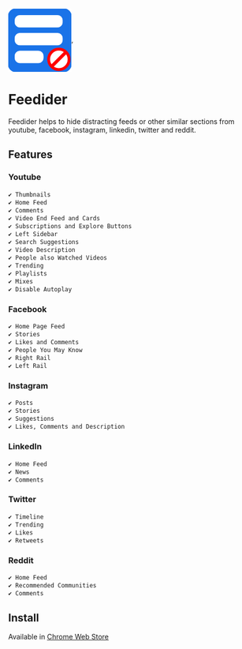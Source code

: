<img src="images/logo.png" align="center" width=128px>,
# Feedider
Feedider helps to hide distracting feeds or other similar sections from youtube, facebook, instagram, linkedin, twitter and reddit.

## Features

### Youtube
    ✔ Thumbnails
    ✔ Home Feed
    ✔ Comments
    ✔ Video End Feed and Cards
    ✔ Subscriptions and Explore Buttons
    ✔ Left Sidebar
    ✔ Search Suggestions
    ✔ Video Description
    ✔ People also Watched Videos
    ✔ Trending
    ✔ Playlists
    ✔ Mixes
    ✔ Disable Autoplay

### Facebook
    ✔ Home Page Feed
    ✔ Stories
    ✔ Likes and Comments
    ✔ People You May Know
    ✔ Right Rail
    ✔ Left Rail

### Instagram
    ✔ Posts
    ✔ Stories
    ✔ Suggestions
    ✔ Likes, Comments and Description

### LinkedIn
    ✔ Home Feed
    ✔ News
    ✔ Comments

### Twitter
    ✔ Timeline
    ✔ Trending
    ✔ Likes
    ✔ Retweets

### Reddit
    ✔ Home Feed
    ✔ Recommended Communities
    ✔ Comments

## Install
Available in <a href="https://chrome.google.com/webstore/detail/feedider/ljfikgipfnfppelplmgdpmooaoehaljb/">Chrome Web Store</a>
